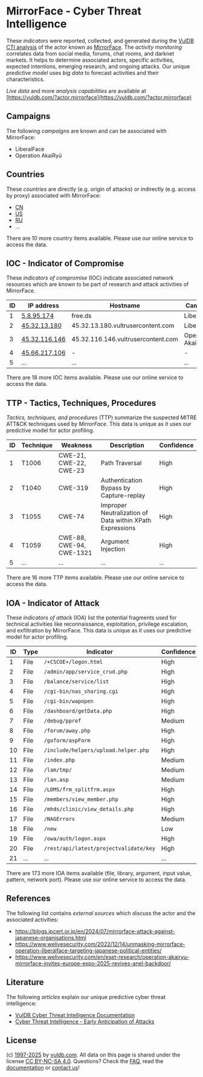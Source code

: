 # MirrorFace - Cyber Threat Intelligence

These _indicators_ were reported, collected, and generated during the [VulDB CTI analysis](https://vuldb.com/?kb.cti) of the actor known as [MirrorFace](https://vuldb.com/?actor.mirrorface). The _activity monitoring_ correlates data from social media, forums, chat rooms, and darknet markets. It helps to determine associated actors, specific activities, expected intentions, emerging research, and ongoing attacks. Our unique _predictive model_ uses _big data_ to forecast activities and their characteristics.

_Live data_ and more _analysis capabilities_ are available at [https://vuldb.com/?actor.mirrorface](https://vuldb.com/?actor.mirrorface)

## Campaigns

The following _campaigns_ are known and can be associated with MirrorFace:

* LiberalFace
* Operation AkaiRyū

## Countries

These _countries_ are directly (e.g. origin of attacks) or indirectly (e.g. access by proxy) associated with MirrorFace:

* [CN](https://vuldb.com/?country.cn)
* [US](https://vuldb.com/?country.us)
* [RU](https://vuldb.com/?country.ru)
* ...

There are 10 more country items available. Please use our online service to access the data.

## IOC - Indicator of Compromise

These _indicators of compromise_ (IOC) indicate associated network resources which are known to be part of research and attack activities of MirrorFace.

ID | IP address | Hostname | Campaign | Confidence
-- | ---------- | -------- | -------- | ----------
1 | [5.8.95.174](https://vuldb.com/?ip.5.8.95.174) | free.ds | LiberalFace | High
2 | [45.32.13.180](https://vuldb.com/?ip.45.32.13.180) | 45.32.13.180.vultrusercontent.com | LiberalFace | Medium
3 | [45.32.116.146](https://vuldb.com/?ip.45.32.116.146) | 45.32.116.146.vultrusercontent.com | Operation AkaiRyū | Medium
4 | [45.66.217.106](https://vuldb.com/?ip.45.66.217.106) | - | - | High
5 | ... | ... | ... | ...

There are 18 more IOC items available. Please use our online service to access the data.

## TTP - Tactics, Techniques, Procedures

_Tactics, techniques, and procedures_ (TTP) summarize the suspected MITRE ATT&CK techniques used by _MirrorFace_. This data is unique as it uses our predictive model for actor profiling.

ID | Technique | Weakness | Description | Confidence
-- | --------- | -------- | ----------- | ----------
1 | T1006 | CWE-21, CWE-22, CWE-23 | Path Traversal | High
2 | T1040 | CWE-319 | Authentication Bypass by Capture-replay | High
3 | T1055 | CWE-74 | Improper Neutralization of Data within XPath Expressions | High
4 | T1059 | CWE-88, CWE-94, CWE-1321 | Argument Injection | High
5 | ... | ... | ... | ...

There are 16 more TTP items available. Please use our online service to access the data.

## IOA - Indicator of Attack

These _indicators of attack_ (IOA) list the potential fragments used for technical activities like reconnaissance, exploitation, privilege escalation, and exfiltration by MirrorFace. This data is unique as it uses our predictive model for actor profiling.

ID | Type | Indicator | Confidence
-- | ---- | --------- | ----------
1 | File | `/+CSCOE+/logon.html` | High
2 | File | `/admin/app/service_crud.php` | High
3 | File | `/balance/service/list` | High
4 | File | `/cgi-bin/nas_sharing.cgi` | High
5 | File | `/cgi-bin/wapopen` | High
6 | File | `/dashboard/getData.php` | High
7 | File | `/debug/pprof` | Medium
8 | File | `/forum/away.php` | High
9 | File | `/goform/aspForm` | High
10 | File | `/include/helpers/upload.helper.php` | High
11 | File | `/index.php` | Medium
12 | File | `/lam/tmp/` | Medium
13 | File | `/lan.asp` | Medium
14 | File | `/LDMS/frm_splitfrm.aspx` | High
15 | File | `/members/view_member.php` | High
16 | File | `/mhds/clinic/view_details.php` | High
17 | File | `/NAGErrors` | Medium
18 | File | `/new` | Low
19 | File | `/owa/auth/logon.aspx` | High
20 | File | `/rest/api/latest/projectvalidate/key` | High
21 | ... | ... | ...

There are 173 more IOA items available (file, library, argument, input value, pattern, network port). Please use our online service to access the data.

## References

The following list contains _external sources_ which discuss the actor and the associated activities:

* https://blogs.jpcert.or.jp/en/2024/07/mirrorface-attack-against-japanese-organisations.html
* https://www.welivesecurity.com/2022/12/14/unmasking-mirrorface-operation-liberalface-targeting-japanese-political-entities/
* https://www.welivesecurity.com/en/eset-research/operation-akairyu-mirrorface-invites-europe-expo-2025-revives-anel-backdoor/

## Literature

The following _articles_ explain our unique predictive cyber threat intelligence:

* [VulDB Cyber Threat Intelligence Documentation](https://vuldb.com/?kb.cti)
* [Cyber Threat Intelligence - Early Anticipation of Attacks](https://www.scip.ch/en/?labs.20201022)

## License

(c) [1997-2025](https://vuldb.com/?kb.changelog) by [vuldb.com](https://vuldb.com/?kb.about). All data on this page is shared under the license [CC BY-NC-SA 4.0](https://creativecommons.org/licenses/by-nc-sa/4.0/). Questions? Check the [FAQ](https://vuldb.com/?kb.faq), read the [documentation](https://vuldb.com/?kb) or [contact us](https://vuldb.com/?contact)!
